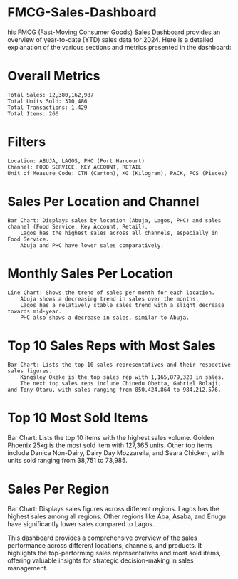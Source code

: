 # FMCG-Sales-Dashboard
his FMCG (Fast-Moving Consumer Goods) Sales Dashboard provides an overview of year-to-date (YTD) sales data for 2024. Here is a detailed explanation of the various sections and metrics presented in the dashboard:

# Overall Metrics
    Total Sales: 12,380,162,987
    Total Units Sold: 310,486
    Total Transactions: 1,429
    Total Items: 266

# Filters
    Location: ABUJA, LAGOS, PHC (Port Harcourt)
    Channel: FOOD SERVICE, KEY ACCOUNT, RETAIL
    Unit of Measure Code: CTN (Carton), KG (Kilogram), PACK, PCS (Pieces)

# Sales Per Location and Channel
    Bar Chart: Displays sales by location (Abuja, Lagos, PHC) and sales channel (Food Service, Key Account, Retail).
        Lagos has the highest sales across all channels, especially in Food Service.
        Abuja and PHC have lower sales comparatively.

# Monthly Sales Per Location

    Line Chart: Shows the trend of sales per month for each location.
        Abuja shows a decreasing trend in sales over the months.
        Lagos has a relatively stable sales trend with a slight decrease towards mid-year.
        PHC also shows a decrease in sales, similar to Abuja.

# Top 10 Sales Reps with Most Sales

    Bar Chart: Lists the top 10 sales representatives and their respective sales figures.
        Kingsley Okeke is the top sales rep with 1,165,879,328 in sales.
        The next top sales reps include Chinedu Obetta, Gabriel Bolaji, and Tony Otaru, with sales ranging from 850,424,864 to 984,212,576.

# Top 10 Most Sold Items
Bar Chart: Lists the top 10 items with the highest sales volume.
        Golden Phoenix 25kg is the most sold item with 127,365 units.
        Other top items include Danica Non-Dairy, Dairy Day Mozzarella, and Seara Chicken, with units sold ranging from 38,751 to 73,985.

# Sales Per Region
 Bar Chart: Displays sales figures across different regions.
        Lagos has the highest sales among all regions.
        Other regions like Aba, Asaba, and Enugu have significantly lower sales compared to Lagos.

This dashboard provides a comprehensive overview of the sales performance across different locations, channels, and products. It highlights the top-performing sales representatives and most sold items, offering valuable insights for strategic decision-making in sales management.

